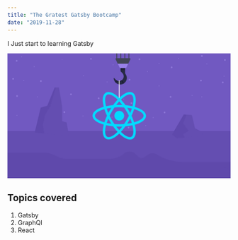 ```yaml
---
title: "The Gratest Gatsby Bootcamp"
date: "2019-11-28"
---
```


I Just start to learning Gatsby

![Gatsby](./blog.png)

## Topics covered

1. Gatsby
2. GraphQl
3. React

